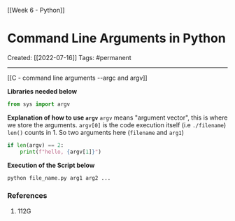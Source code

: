 [[Week 6 - Python]]

# Command Line Arguments in Python
Created:  [[2022-07-16]]
Tags: #permanent 

---
[[C - command line arguments --argc and argv]]


**Libraries needed below**
```Python
from sys import argv
```


**Explanation of how to use `argv`**
`argv` means "argument vector", this is where we store the arguments. 
`argv[0]` is the code execution itself (i.e `./filename`) 
`len()` counts in 1. 
    So two arguments here (`filename` and `arg1`)
```Python
if len(argv) == 2:
    print(f"hello, {argv[1]}")
```


**Execution of the Script below**
```Python
python file_name.py arg1 arg2 ...
```

















### References
1. 112G